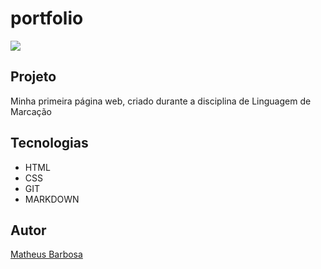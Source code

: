 # portfolio

![](./preview.png)

## Projeto
Minha primeira página web, criado durante a disciplina de Linguagem de Marcação

## Tecnologias
* HTML
* CSS
* GIT
* MARKDOWN

## Autor
[Matheus Barbosa](https://www.linkedin.com)